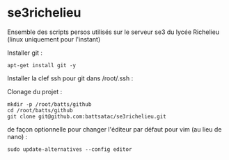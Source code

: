 # se3richelieu
Ensemble des scripts persos utilisés sur le serveur se3 du lycée Richelieu (linux uniquement pour l'instant)


Installer git :
```
apt-get install git -y
```

Installer la clef ssh pour git dans /root/.ssh :


Clonage du projet :
```
mkdir -p /root/batts/github
cd /root/batts/github
git clone git@github.com:battsatac/se3richelieu.git
```

de façon optionnelle pour changer l'éditeur par défaut pour vim (au lieu de nano) :
```
sudo update-alternatives --config editor
```
